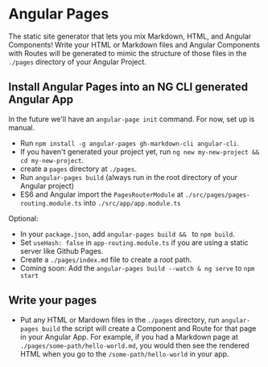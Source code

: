 # Angular Pages
The static site generator that lets you mix Markdown, HTML, and Angular Components! Write your HTML or Markdown files and Angular Components with Routes will be generated to mimic the structure of those files in the `./pages` directory of your Angular Project.


## Install Angular Pages into an NG CLI generated Angular App
In the future we'll have an `angular-page init` command. For now, set up is manual.

- Run `npm install -g angular-pages gh-markdown-cli angular-cli`.
- If you haven't generated your project yet, run `ng new my-new-project && cd my-new-project`.
- create a `pages` directory at `./pages`.
- Run `angular-pages build` (always run in the root directory of your Angular project)
- ES6 and Angular import the `PagesRouterModule` at `./src/pages/pages-routing.module.ts` into `./src/app/app.module.ts` 

Optional:
- In your `package.json`, add `angular-pages build && ` to `npm build`.
- Set `useHash: false` in `app-routing.module.ts` if you are using a static server like Github Pages.
- Create a `./pages/index.md` file to create a root path.
- Coming soon: Add the `angular-pages build --watch & ng serve` to `npm start` 


## Write your pages
- Put any HTML or Mardown files in the `./pages` directory, run `angular-pages build` the script will create a Component and Route for that page in your Angular App. For example, if you had a Markdown page at `./pages/some-path/hello-world.md`, you would then see the rendered HTML when you go to the `/some-path/hello-world` in your app.
